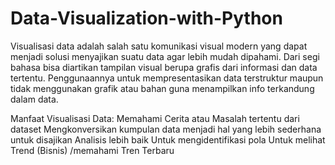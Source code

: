 # Data-Visualization-with-Python

Visualisasi data adalah salah satu komunikasi visual modern yang dapat menjadi solusi menyajikan suatu data agar lebih mudah dipahami. Dari segi bahasa bisa diartikan tampilan visual berupa grafis dari informasi dan data tertentu. Penggunaannya untuk mempresentasikan data terstruktur maupun tidak menggunakan grafik atau bahan guna menampilkan info terkandung dalam data.

Manfaat Visualisasi Data: 
Memahami Cerita atau Masalah tertentu dari dataset
Mengkonversikan kumpulan data menjadi hal yang lebih sederhana untuk disajikan
Analisis lebih baik
Untuk mengidentifikasi pola
Untuk melihat Trend (Bisnis) /memahami Tren Terbaru


